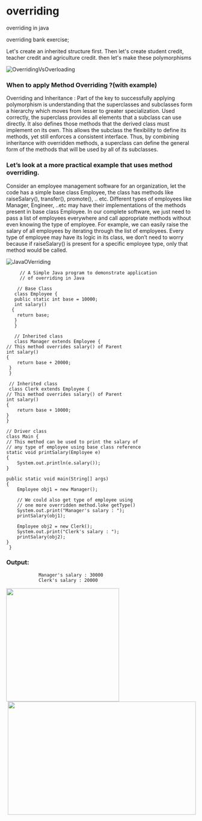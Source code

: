 # overriding
overriding in java 


overriding bank exercise; 

Let's create an inherited structure first.
Then let's create student credit, teacher credit and agriculture credit.
then let's make these polymorphisms

![OverridingVsOverloading](https://user-images.githubusercontent.com/75886362/194964286-980b91bf-ef29-479a-b416-315b5c4e31bb.png)


### When to apply Method Overriding ?(with example)

Overriding and Inheritance : Part of the key to successfully applying polymorphism is understanding that the superclasses and subclasses form a hierarchy which moves from lesser to greater specialization. Used correctly, the superclass provides all elements that a subclass can use directly. It also defines those methods that the derived class must implement on its own. This allows the subclass the flexibility to define its methods, yet still enforces a consistent interface. Thus, by combining inheritance with overridden methods, a superclass can define the general form of the methods that will be used by all of its subclasses.



### Let’s look at a more practical example that uses method overriding.
Consider an employee management software for an organization, let the code has a simple base class Employee, the class has methods like raiseSalary(), transfer(), promote(), .. etc. Different types of employees like Manager, Engineer, ..etc may have their implementations of the methods present in base class Employee. In our complete software, we just need to pass a list of employees everywhere and call appropriate methods without even knowing the type of employee. For example, we can easily raise the salary of all employees by iterating through the list of employees. Every type of employee may have its logic in its class, we don’t need to worry because if raiseSalary() is present for a specific employee type, only that method would be called.


![JavaOVerriding](https://user-images.githubusercontent.com/75886362/194964551-624f0116-ae4f-4ca3-86b9-dd4281a7f995.jpg)


         // A Simple Java program to demonstrate application 
         // of overriding in Java 
  
        // Base Class 
       class Employee { 
       public static int base = 10000; 
       int salary() 
      { 
        return base; 
       } 
       } 
  
       // Inherited class 
       class Manager extends Employee { 
    // This method overrides salary() of Parent 
    int salary() 
    { 
        return base + 20000; 
     } 
     } 
  
     // Inherited class 
     class Clerk extends Employee { 
    // This method overrides salary() of Parent 
    int salary() 
    { 
        return base + 10000; 
    } 
    } 
  
    // Driver class 
    class Main { 
    // This method can be used to print the salary of 
    // any type of employee using base class reference 
    static void printSalary(Employee e) 
    { 
        System.out.println(e.salary()); 
    } 
  
    public static void main(String[] args) 
    { 
        Employee obj1 = new Manager(); 
  
        // We could also get type of employee using 
        // one more overridden method.loke getType() 
        System.out.print("Manager's salary : "); 
        printSalary(obj1); 
  
        Employee obj2 = new Clerk(); 
        System.out.print("Clerk's salary : "); 
        printSalary(obj2); 
    } 
     } 
     
     
 ### Output: 
 
                Manager's salary : 30000
                Clerk's salary : 20000



<img src="https://media.giphy.com/media/SYHz66JfYHbBtZXjHy/giphy.gif" height="300"  ><img src="https://media.giphy.com/media/HscDLzkO8EOTmgkhQP/giphy.gif"  align="right" height="300" width="500">
